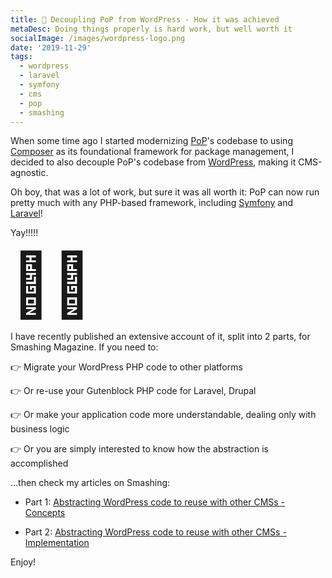 ```yaml
---
title: 🔪 Decoupling PoP from WordPress - How it was achieved
metaDesc: Doing things properly is hard work, but well worth it
socialImage: /images/wordpress-logo.png
date: '2019-11-29'
tags:
  - wordpress
  - laravel
  - symfony
  - cms
  - pop
  - smashing
---
```


When some time ago I started modernizing [PoP](https://github.com/GatoGraphQL/GatoGraphQL)'s codebase to using [Composer](https://getcomposer.org) as its foundational framework for package management, I decided to also decouple PoP's codebase from [WordPress](https://wordpress.org), making it CMS-agnostic. 

Oh boy, that was a lot of work, but sure it was all worth it: PoP can now run pretty much with any PHP-based framework, including [Symfony](https://symfony.com) and [Laravel](https://laravel.com/)! 

Yay!!!!!

<span style="font-size: 100px;">🤘🏻</span>

I have recently published an extensive account of it, split into 2 parts, for Smashing Magazine. If you need to:

👉 Migrate your WordPress PHP code to other platforms 

👉 Or re-use your Gutenblock PHP code for Laravel, Drupal

👉 Or make your application code more understandable, dealing only with business logic

👉 Or you are simply interested to know how the abstraction is accomplished

...then check my articles on Smashing:

- Part 1: [Abstracting WordPress code to reuse with other CMSs - Concepts](https://www.smashingmagazine.com/2019/11/abstracting-wordpress-code-cms-concepts/)

- Part 2: [Abstracting WordPress code to reuse with other CMSs - Implementation](https://www.smashingmagazine.com/2019/11/abstracting-wordpress-code-reuse-with-other-cms-implementation/)

Enjoy!